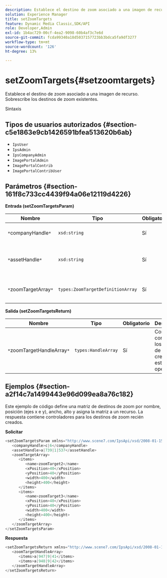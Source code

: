 ```yaml
---
description: Establece el destino de zoom asociado a una imagen de recurso. Sobrescribe los destinos de zoom existentes.
solution: Experience Manager
title: setZoomTargets
feature: Dynamic Media Classic,SDK/API
role: Developer,Admin
exl-id: 1b4ac729-00cf-4ea2-9098-60b4af3c7e6d
source-git-commit: fcda99340a18d5037157723bb3bdca5fa9df3277
workflow-type: tm+mt
source-wordcount: '126'
ht-degree: 13%

---
```


# setZoomTargets{#setzoomtargets}

Establece el destino de zoom asociado a una imagen de recurso. Sobrescribe los destinos de zoom existentes.

Sintaxis

## Tipos de usuarios autorizados {#section-c5e1863e9cb1426591bfea513620b6ab}

* `IpsUser`
* `IpsAdmin`
* `IpsCompanyAdmin`
* `ImagePortalAdmin`
* `ImagePortalContrib`
* `ImagePortalContribUser`

## Parámetros {#section-161f8c733cc4439f94a06e12119d4226}

**Entrada (setZoomTargetsParam)**

| Nombre | Tipo | Obligatorio | Descripción |
|---|---|---|---|
| `*`companyHandle`*` | `xsd:string` | Sí | Identificador de la empresa. |
| `*`assetHandle`*` | `xsd:string` | Sí | Recurso con el destino de zoom que desea establecer. |
| `*`zoomTargetArray`*` | `types:ZoomTargetDefinitionArray` | Sí | Matriz de definiciones de destino de zoom. |

**Salida (setZoomTargetsReturn)**

| Nombre | Tipo | Obligatorio | Descripción |
|---|---|---|---|
| `*`zoomTargetHandleArray`*` | `types:HandleArray` | Sí | Conjunto de controles de los destinos de zoom creados por esta operación. |

## Ejemplos {#section-a2f14c7a1499443e96d099ea8a76c182}

Este ejemplo de código define una matriz de destinos de zoom por nombre, posición (ejes x e y), ancho, alto y asigna la matriz a un recurso. La respuesta contiene controladores para los destinos de zoom recién creados.

**Solicitar**

```java
<setZoomTargetsParam xmlns="http://www.scene7.com/IpsApi/xsd/2008-01-15">
   <companyHandle>c|6</companyHandle>
   <assetHandle>a|739|1|537</assetHandle>
   <zoomTargetArray>
      <items>
         <name>zoomTarget2</name>
         <xPosition>40</xPosition>
         <yPosition>40</yPosition>
         <width>400</width>
         <height>400</height>
      </items>
      <items>
         <name>zoomTarget3</name>
         <xPosition>40</xPosition>
         <yPosition>40</yPosition>
         <width>400</width>
         <height>400</height>
      </items>
   </zoomTargetArray>
</setZoomTargetsParam>
```

**Respuesta**

```java
<setZoomTargetsReturn xmlns="http://www.scene7.com/IpsApi/xsd/2008-01-15">
   <zoomTargetHandleArray>
      <items>a|947|9|41</items>
      <items>a|948|9|42</items>
   </zoomTargetHandleArray>
</setZoomTargetsReturn>
```
